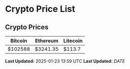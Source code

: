 # Crypto Price List

## Crypto Prices
| Bitcoin | Ethereum | Litecoin |
| ------- | -------- | -------- |
| $102588 | $3241.35 | $113.7 |
**Last Updated:** 2025-01-23 13:59 UTC
**Last Updated:** $DATE$
